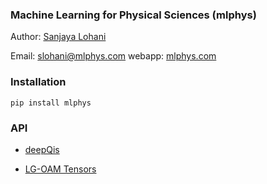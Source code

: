 ### Machine Learning for Physical Sciences (mlphys)
Author: [Sanjaya Lohani](https://sanjayalohani.com)  

Email: slohani@mlphys.com
webapp: [mlphys.com](https://mlphys.com)
### Installation
```pip install mlphys```


### API
* <a href="https://github.com/slohani-ai/machine-learning-for-physical-sciences/tree/main/mlphys/deepqis">deepQis</a>

* <a href="https://github.com/slohani-ai/machine-learning-for-physical-sciences/tree/main/mlphys/lgoam">LG-OAM Tensors</a>

<!--
### Follow me:

[Twitter](https://twitter.com/slohani_ai) 
-->
